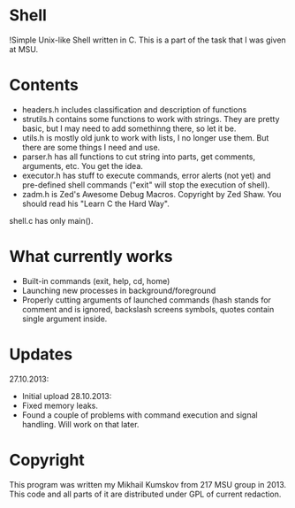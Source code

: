 Shell
=====

!Simple Unix-like Shell written in C. This is a part of the task that I was given at MSU.

Contents
=====
* headers.h includes classification and description of functions
* strutils.h contains some functions to work with strings. They are pretty basic, but I may need to add somethinng there, so let it be.
* utils.h is mostly old junk to work with lists, I no longer use them. But there are some things I need and use.
* parser.h has all functions to cut string into parts, get comments, arguments, etc. You get the idea.
* executor.h has stuff to execute commands, error alerts (not yet) and pre-defined shell commands ("exit" will stop the execution of shell).
* zadm.h is Zed's Awesome Debug Macros. Copyright by Zed Shaw. You should read his "Learn C the Hard Way".

shell.c has only main().

What currently works
===
* Built-in commands (exit, help, cd, home)
* Launching new processes in background/foreground
* Properly cutting arguments of launched commands (hash stands for comment and is ignored, backslash screens symbols, quotes contain single argument inside.

Updates
===
27.10.2013: 
* Initial upload
 28.10.2013: 
* Fixed memory leaks. 
* Found a couple of problems with command execution and signal handling. Will work on that later.

Copyright
===
This program was written my Mikhail Kumskov from 217 MSU group in 2013. This code and all parts of it are distributed under GPL of current redaction.

